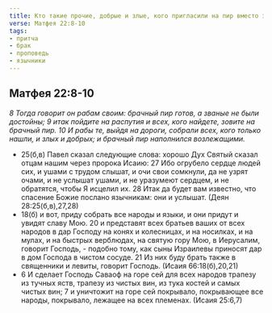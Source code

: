 ```yaml
---
title: Кто такие прочие, добрые и злые, кого пригласили на пир вместо званых?
verse: Матфея 22:8-10
tags: 
- притча
- брак
- проповедь
- язычники 
---
```


## Матфея 22:8-10

*8 Тогда говорит он рабам своим: брачный пир готов, а званые не были достойны; 9 итак пойдите на распутия и всех, кого найдете, зовите на брачный пир. 10 И рабы те, выйдя на дороги, собрали всех, кого только нашли, и злых и добрых; и брачный пир наполнился возлежащими.*

- 25(б,в) Павел сказал следующие слова: хорошо Дух Святый сказал отцам нашим через пророка Исаию: 27 Ибо огрубело сердце людей сих, и ушами с трудом слышат, и очи свои сомкнули, да не узрят очами, и не услышат ушами, и не уразумеют сердцем, и не обратятся, чтобы Я исцелил их. 28 Итак да будет вам известно, что спасение Божие послано язычникам: они и услышат. (Деян 28:25(б,в),27,28)
- 18(б) и вот, приду собрать все народы и языки, и они придут и увидят славу Мою. 20 и представят всех братьев ваших от всех народов в дар Господу на конях и колесницах, и на носилках, и на мулах, и на быстрых верблюдах, на святую гору Мою, в Иерусалим, говорит Господь, - подобно тому, как сыны Израилевы приносят дар в дом Господа в чистом сосуде. 21 Из них буду брать также в священники и левиты, говорит Господь. (Исаия 66:18(б),20,21)
- 6 И сделает Господь Саваоф на горе сей для всех народов трапезу из тучных яств, трапезу из чистых вин, из тука костей и самых чистых вин; 7 и уничтожит на горе сей покрывало, покрывающее все народы, покрывало, лежащее на всех племенах. (Исаия 25:6,7)